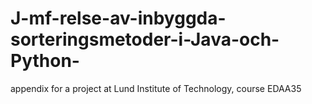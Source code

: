 # J-mf-relse-av-inbyggda-sorteringsmetoder-i-Java-och-Python-
appendix for a project at Lund Institute of Technology, course EDAA35

